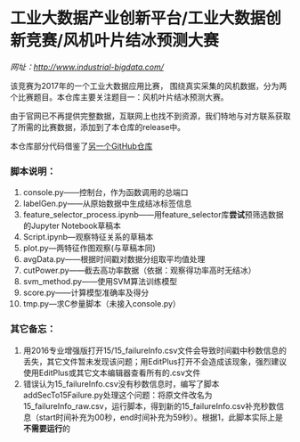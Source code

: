 # 工业大数据产业创新平台/工业大数据创新竞赛/风机叶片结冰预测大赛

*网址：http://www.industrial-bigdata.com/*

该竞赛为2017年的一个工业大数据应用比赛， 围绕真实采集的风机数据，分为两个比赛题目。本仓库主要关注题目一：风机叶片结冰预测大赛。

由于官网已不再提供完整数据，互联网上也找不到资源，我们特地与对方联系获取了所需的比赛数据，添加到了本仓库的release中。

本仓库部分代码借鉴了[另一个GitHub仓库](https://github.com/BreezeDoo/Industrial_big_data_contest)

### 脚本说明：

1. console.py——控制台，作为函数调用的总端口
2. labelGen.py——从原始数据中生成结冰标签信息
3. feature_selector_process.ipynb——用feature_selector库**尝试**预筛选数据的Jupyter Notebook草稿本
4. Script.ipynb—观察特征关系的草稿本
5. plot.py—两特征作图观察(与草稿本同)
6. avgData.py——根据时间戳对数据分组取平均值处理
7. cutPower.py——截去高功率数据（依据：观察得功率高时无结冰）
8. svm_method.py——使用SVM算法训练模型
9. score.py——计算模型准确率及得分
10. tmp.py—求C参量脚本（未接入console.py）

### 其它备忘：

1. 用2016专业增强版打开15/15_failureInfo.csv文件会导致时间戳中秒数信息的丢失，其它文件暂未发现该问题；用EditPlus打开不会造成该现象，强烈建议使用EditPlus或其它文本编辑器查看所有的.csv文件
2. 错误认为15_failureInfo.csv没有秒数信息时，编写了脚本addSecTo15Failure.py处理这个问题：将原文件改名为15_failureInfo_raw.csv，运行脚本，得到新的15_failureInfo.csv补充秒数信息（start时间补充为00秒，end时间补充为59秒）。根据1，此脚本实际上是**不需要运行**的
